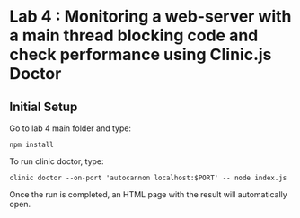 # Lab 4 : Monitoring a web-server with a main thread blocking code and check performance using Clinic.js Doctor
## Initial Setup
Go to lab 4 main folder and type:
```
npm install
```

To run clinic doctor, type:
```
clinic doctor --on-port 'autocannon localhost:$PORT' -- node index.js
```
Once the run is completed, an HTML page with the result will automatically open.
